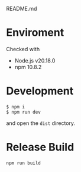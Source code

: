 README.md

# Enviroment
Checked with 
- Node.js v20.18.0
- npm 10.8.2

# Development
```
$ npm i
$ npm run dev
```
and open the `dist` directory.

# Release Build
```
npm run build
```
